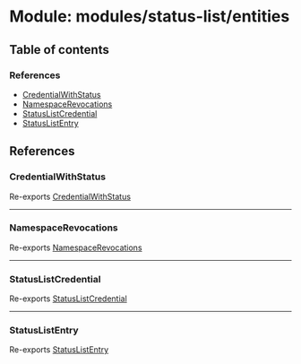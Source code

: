 # Module: modules/status-list/entities

## Table of contents

### References

- [CredentialWithStatus](modules_status_list_entities.md#credentialwithstatus)
- [NamespaceRevocations](modules_status_list_entities.md#namespacerevocations)
- [StatusListCredential](modules_status_list_entities.md#statuslistcredential)
- [StatusListEntry](modules_status_list_entities.md#statuslistentry)

## References

### CredentialWithStatus

Re-exports [CredentialWithStatus](../classes/modules_status_list_entities_credential_with_status_entity.CredentialWithStatus.md)

___

### NamespaceRevocations

Re-exports [NamespaceRevocations](../classes/modules_status_list_entities_namespace_revocations_entity.NamespaceRevocations.md)

___

### StatusListCredential

Re-exports [StatusListCredential](../classes/modules_status_list_entities_status_list_credential_entity.StatusListCredential.md)

___

### StatusListEntry

Re-exports [StatusListEntry](../classes/modules_status_list_entities_status_list_entry_entity.StatusListEntry.md)
